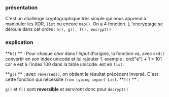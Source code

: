 ### présentation 
C'est un challenge cryptographique très simple qui nous apprend à manipuler les XOR, `list` ou encore `map()`.
On a 4 fonction. L 'encryptage se déroule dans cet ordre : `h(), g(), f(), encrypt()`

### explication
**`h()` ** : Pour chaque _char_ dans l'_input_ d'origine, la fonction va, avec `ord()` convertir en son index unicode et lui rajouter 1.
exemple : ord("e") + 1 = 101 car e est à l'index 100 dans la table unicode.
est en `list`.

**`g()` ** : avec `reversed()`, on obtient le résultat précédent inversé. C'est cette fonction qui nécessite  `from typing import List`.
**`f()` ** : 

`g()` et `f()` sont **reversible** et serviront donc pour `decrypt()`
